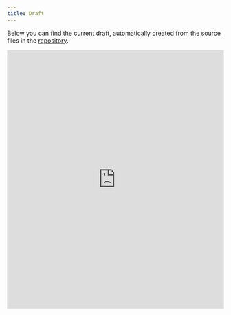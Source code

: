 ```yaml
---
title: Draft
---
```


Below you can find the current draft, automatically created from the source files in the [repository](https://github.com/durasj/bachelor-thesis).

<embed src="https://drive.google.com/viewerng/viewer?embedded=true&url=https://thesis.science.upjs.sk/~jduras/draft.pdf" width="100%" height="600px">

